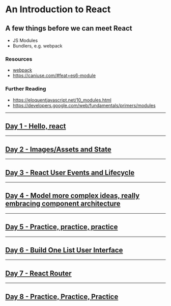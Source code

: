 # An Introduction to React

## A few things before we can meet React

- JS Modules
- Bundlers, e.g. webpack

### Resources

- [webpack](https://webpack.js.org/)
- https://caniuse.com/#feat=es6-module

### Further Reading

- https://eloquentjavascript.net/10_modules.html
- https://developers.google.com/web/fundamentals/primers/modules

---

## [Day 1 - Hello, react](../lectures/day-01)

---

## [Day 2 - Images/Assets and State](../lectures/day-02)

---

## [Day 3 - React User Events and Lifecycle](../lectures/day-03)

---

## [Day 4 - Model more complex ideas, really embracing component architecture](../lectures/day-04)

---

## [Day 5 - Practice, practice, practice](../lectures/day-05)

---

## [Day 6 - Build One List User Interface](../lectures/day-06)

---

## [Day 7 - React Router](../lectures/day-07)

---

## [Day 8 - Practice, Practice, Practice](../lectures/day-08)
